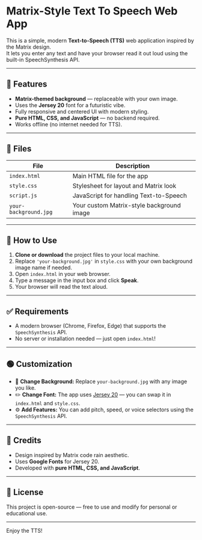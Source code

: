 # Matrix-Style Text To Speech Web App

This is a simple, modern **Text-to-Speech (TTS)** web application inspired by the Matrix design.  
It lets you enter any text and have your browser read it out loud using the built-in SpeechSynthesis API.

---

## 🎨 **Features**

- **Matrix-themed background** — replaceable with your own image.
- Uses the **Jersey 20** font for a futuristic vibe.
- Fully responsive and centered UI with modern styling.
- **Pure HTML, CSS, and JavaScript** — no backend required.
- Works offline (no internet needed for TTS).

---

## 📂 **Files**

| File | Description |
|------|--------------|
| `index.html` | Main HTML file for the app |
| `style.css` | Stylesheet for layout and Matrix look |
| `script.js` | JavaScript for handling Text-to-Speech |
| `your-background.jpg` | Your custom Matrix-style background image |

---

## 🚀 **How to Use**

1. **Clone or download** the project files to your local machine.
2. Replace `'your-background.jpg'` in `style.css` with your own background image name if needed.
3. Open `index.html` in your web browser.
4. Type a message in the input box and click **Speak**.
5. Your browser will read the text aloud.

---

## ✅ **Requirements**

- A modern browser (Chrome, Firefox, Edge) that supports the `SpeechSynthesis` API.
- No server or installation needed — just open `index.html`!

---

## 🟢 **Customization**

- 🎨 **Change Background:** Replace `your-background.jpg` with any image you like.
- ✏️ **Change Font:** The app uses [Jersey 20](https://fonts.google.com/specimen/Jersey+20) — you can swap it in `index.html` and `style.css`.
- ⚙️ **Add Features:** You can add pitch, speed, or voice selectors using the `SpeechSynthesis` API.

---

## 💚 **Credits**

- Design inspired by Matrix code rain aesthetic.
- Uses **Google Fonts** for Jersey 20.
- Developed with **pure HTML, CSS, and JavaScript**.

---

## 📜 **License**

This project is open-source — free to use and modify for personal or educational use.

---

Enjoy the TTS!
